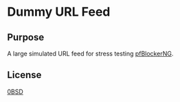 # Dummy URL Feed

## Purpose

A large simulated URL feed for stress testing [pfBlockerNG](https://docs.netgate.com/pfsense/en/latest/packages/pfblocker.html).

## License

[0BSD](LICENSE)
